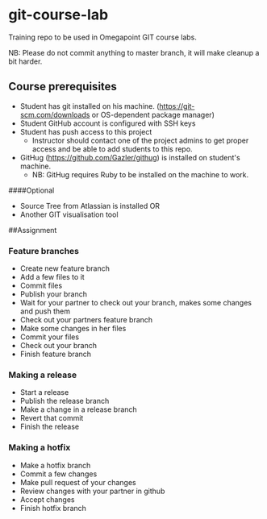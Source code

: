 # git-course-lab
Training repo to be used in Omegapoint GIT course labs.

NB: Please do not commit anything to master branch, it will make cleanup a bit harder.

## Course prerequisites

* Student has git installed on his machine. (https://git-scm.com/downloads or OS-dependent package manager)
* Student GitHub account is configured with SSH keys
* Student has push access to this project
  * Instructor should contact one of the project admins to get proper access and be able to add students to this repo.
* GitHug (https://github.com/Gazler/githug) is installed on student's machine.
  * NB: GitHug requires Ruby to be installed on the machine to work.

####Optional
* Source Tree from Atlassian is installed OR
* Another GIT visualisation tool

##Assignment

### Feature branches
* Create new feature branch
* Add a few files to it
* Commit files
* Publish your branch
* Wait for your partner to check out your branch, makes some changes and push them
* Check out your partners feature branch
* Make some changes in her files
* Commit your files
* Check out your branch
* Finish feature branch
 
### Making a release
* Start a release
* Publish the release branch 
* Make a change in a release branch
* Revert that commit
* Finish the release

### Making a hotfix 
 * Make a hotfix branch
 * Commit a few changes
 * Make pull request of your changes
 * Review changes with your partner in github
 * Accept changes
 * Finish hotfix branch
